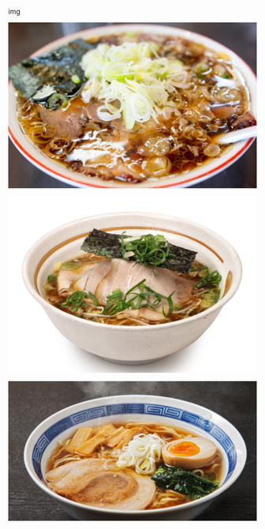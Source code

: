 img

![ごはん](Aoshima_Syokudo_Ramen.jpg)

![ごはん][1]

[1]: らーめん八角の姫路ラーメン.jpg

[![ごはん](img_be3ea14d31f8c8eb21eab4b6828ba787495503.jpg)](https://ja.wikipedia.org/wiki/%E3%83%A9%E3%83%BC%E3%83%A1%E3%83%B3%E4%BA%8C%E9%83%8E)
